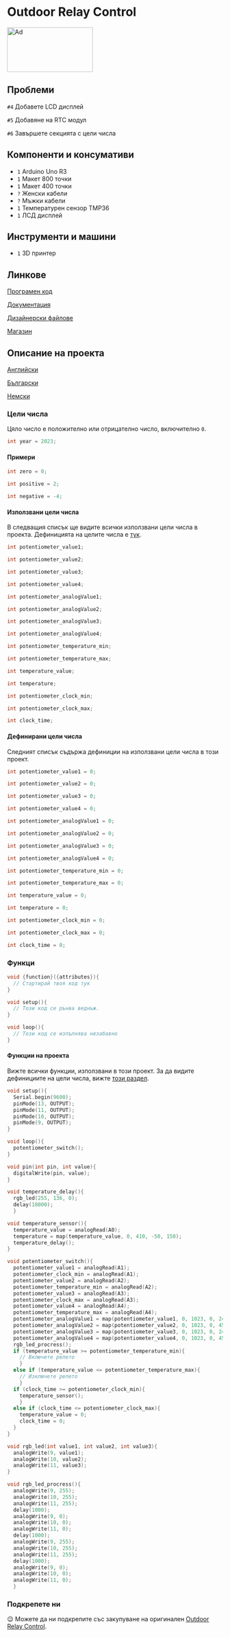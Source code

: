 # Outdoor Relay Control

<a href="https://www.tindie.com/products/arduino-core/outdoor-relay-control/"><img src="https://d2ss6ovg47m0r5.cloudfront.net/badges/tindie-larges.png" alt="Ad" width="200" height="104"></a>

## Проблеми

`#4` Добавете LCD дисплей

`#5` Добавяне на RTC модул

`#6` Завършете секцията с цели числа

## Компоненти и консумативи

* `1` Arduino Uno R3
* `1` Mакет 800 точки
* `1` Mакет 400 точки
* `?` Женски кабели
* `?` Мъжки кабели
* `1` Температурен сензор TMP36
* `1` ЛСД дисплей

## Инструменти и машини

* `1` 3D принтер

## Линкове

[Програмен код](https://github.com/arduino-core/Outdoor-Relay-Control)

[Документация](https://hackaday.io/project/189172-outdoor-relay-control)

[Дизайнерски файлове](https://wokwi.com/projects/353834225920033793)

[Магазин](https://www.tindie.com/products/arduino-core/outdoor-relay-control/)

## Описание на проекта

[Английски](/proj/english.md)

[Български](/proj/bulgarian.md)

[Немски](/proj/german.md)

### Цели числа

Цяло число е положително или отрицателно число, включително `0`.

```cpp
int year = 2023;
```

#### Примери

```cpp
int zero = 0;
```
```cpp
int positive = 2;
```
```cpp
int negative = -4;
```

#### Използвани цели числа

В следващия списък ще видите всички използвани цели числа в проекта. Дефиницията на целите числа е [тук](#Дефинирани-цели-числа).

```cpp
int potentiometer_value1;
```
```cpp
int potentiometer_value2;
```
```cpp
int potentiometer_value3;
```
```cpp
int potentiometer_value4;
```
```cpp
int potentiometer_analogValue1;
```
```cpp
int potentiometer_analogValue2;
```
```cpp
int potentiometer_analogValue3;
```
```cpp
int potentiometer_analogValue4;
```
```cpp
int potentiometer_temperature_min;
```
```cpp
int potentiometer_temperature_max;
```
```cpp
int temperature_value;
```
```cpp
int temperature;
```
```cpp
int potentiometer_clock_min;
```
```cpp
int potentiometer_clock_max;
```
```cpp
int clock_time;
```

#### Дефинирани цели числа

Следният списък съдържа дефиниции на използвани цели числа в този проект.

```cpp
int potentiometer_value1 = 0;
```
```cpp
int potentiometer_value2 = 0;
```
```cpp
int potentiometer_value3 = 0;
```
```cpp
int potentiometer_value4 = 0;
```
```cpp
int potentiometer_analogValue1 = 0;
```
```cpp
int potentiometer_analogValue2 = 0;
```
```cpp
int potentiometer_analogValue3 = 0;
```
```cpp
int potentiometer_analogValue4 = 0;
```
```cpp
int potentiometer_temperature_min = 0;
```
```cpp
int potentiometer_temperature_max = 0;
```
```cpp
int temperature_value = 0;
```
```cpp
int temperature = 0;
```
```cpp
int potentiometer_clock_min = 0;
```
```cpp
int potentiometer_clock_max = 0;
```
```cpp
int clock_time = 0;
```

### Функци

```cpp
void {function}({attributes}){
  // Стартирай твоя код тук
}
```
```cpp
void setup(){
  // Този код се рънва веднъж.
}
```
```cpp
void loop(){
  // Този код се изпълнява незабавно
}
```

#### Функции на проекта

Вижте всички функции, използвани в този проект. За да видите дефинициите на цели числа, вижте [този раздел](#Дефинирани-цели-числа).

```cpp
void setup(){
  Serial.begin(9600);
  pinMode(13, OUTPUT);
  pinMode(11, OUTPUT);
  pinMode(10, OUTPUT);
  pinMode(9, OUTPUT);
}
```
```cpp
void loop(){
  potentiometer_switch();
}
```
```cpp
void pin(int pin, int value){
  digitalWrite(pin, value);
}
```
```cpp
void temperature_delay(){
  rgb_led(255, 136, 0);
  delay(18000);
  }
```
```cpp
void temperature_sensor(){
  temperature_value = analogRead(A0);
  temperature = map(temperature_value, 0, 410, -50, 150);
  temperature_delay();
}
```
```cpp
void potentiometer_switch(){
  potentiometer_value1 = analogRead(A1);
  potentiometer_clock_min = analogRead(A1);
  potentiometer_value2 = analogRead(A2);
  potentiometer_temperature_min = analogRead(A2);
  potentiometer_value3 = analogRead(A3);
  potentiometer_clock_max = analogRead(A3);
  potentiometer_value4 = analogRead(A4);
  potentiometer_temperature_max = analogRead(A4);
  potentiometer_analogValue1 = map(potentiometer_value1, 0, 1023, 0, 24);
  potentiometer_analogValue2 = map(potentiometer_value2, 0, 1023, 0, 45);
  potentiometer_analogValue3 = map(potentiometer_value3, 0, 1023, 0, 24);
  potentiometer_analogValue4 = map(potentiometer_value4, 0, 1023, 0, 45);
  rgb_led_procress();
  if (temperature_value >= potentiometer_temperature_min){
    // Включете релето
    }
  else if (temperature_value <= potentiometer_temperature_max){
    // Изключете релето
    }
  if (clock_time >= potentiometer_clock_min){
    temperature_sensor();
    }
  else if (clock_time <= potentiometer_clock_max){
    temperature_value = 0;
    clock_time = 0;
  }
}
```
```cpp
void rgb_led(int value1, int value2, int value3){
  analogWrite(9, value1);
  analogWrite(10, value2);
  analogWrite(11, value3);
}
```
```cpp
void rgb_led_procress(){
  analogWrite(9, 255);
  analogWrite(10, 255);
  analogWrite(11, 255);
  delay(1000);
  analogWrite(9, 0);
  analogWrite(10, 0);
  analogWrite(11, 0);
  delay(1000);
  analogWrite(9, 255);
  analogWrite(10, 255);
  analogWrite(11, 255);
  delay(1000);
  analogWrite(9, 0);
  analogWrite(10, 0);
  analogWrite(11, 0);
  }
```

### Подкрепете ни

:wink: Можете да ни подкрепите със закупуване на оригинален [Outdoor Relay Control](https://www.tindie.com/products/arduino-core/outdoor-relay-control/).
